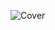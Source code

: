
![Cover](https://yt3.ggpht.com/ghWqqnLNbN2DaYGynAaydUHtRhq9qguK4qi8Op1p23lDjqknNRHRIaC8dOtRSyh6Fro6DcLj8g=w2560-fcrop64=1,00005a57ffffa5a8-k-c0xffffffff-no-nd-rj)
<!--
**sabinbajracharya/sabinbajracharya** is a ✨ _special_ ✨ repository because its `README.md` (this file) appears on your GitHub profile.

Here are some ideas to get you started:

- 🔭 I’m currently working on ...
- 🌱 I’m currently learning ...
- 👯 I’m looking to collaborate on ...
- 🤔 I’m looking for help with ...
- 💬 Ask me about ...
- 📫 How to reach me: ...
- 😄 Pronouns: ...
- ⚡ Fun fact: ...
-->
